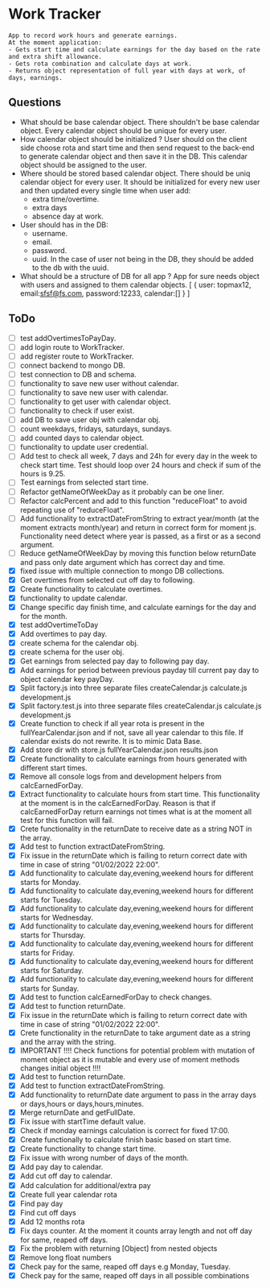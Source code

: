 # Work Tracker

    App to record work hours and generate earnings.
    At the moment application:
    - Gets start time and calculate earnings for the day based on the rate and extra shift allowance.
    - Gets rota combination and calculate days at work.
    - Returns object representation of full year with days at work, of days, earnings.

## Questions

- What should be base calendar object.
    There shouldn't be base calendar object.
    Every calendar object should be unique for every user.
- How calendar object should be initialized ?
    User should on the client side choose rota and start time and then send request to the back-end to generate calendar object and then save it in the DB. This calendar object should be assigned to the user.
- Where should be stored based calendar object.
    There should be uniq calendar object for every user. It should be initialized for every new user and then updated every single time when user add:
    - extra time/overtime.
    - extra days
    - absence day at work.
- User should has in the DB:
    - username.
    - email.
    - password.
    - uuid.
    In the case of user not being in the DB, they should be added to the db with the uuid.
- What should be a structure of DB for all app ?
    App for sure needs object with users and assigned to them calendar objects.
    [
        {
            user: topmax12,
            email:sfsf@fs.com,
            password:12233,
            calendar:[]
        }
    ]

## ToDo

- [ ] test addOvertimesToPayDay.
- [ ] add login route to WorkTracker.
- [ ] add register route to WorkTracker.
- [ ] connect backend to mongo DB.
- [ ] test connection to DB and schema.
- [ ] functionality to save new user without calendar.
- [ ] functionality to save new user with calendar.
- [ ] functionality to get user with calendar object.
- [ ] functionality to check if user exist.
- [ ] add DB to save user obj with calendar obj.
- [ ] count weekdays, fridays, saturdays, sundays.
- [ ] add counted days to calendar object.
- [ ] functionality to update user credential.
- [ ] Add test to check all week, 7 days and 24h for every day in the week to check start time. Test should loop over 24 hours and check if sum of the hours is 9.25.
- [ ] Test earnings from selected start time.
- [ ] Refactor getNameOfWeekDay as it probably can be one liner.
- [ ] Refactor calcPercent and add to this function "reduceFloat" to avoid repeating use of "reduceFloat".
- [ ] Add functionality to extractDateFromString to extract year/month (at the moment extracts month/year) and return in correct form for moment js. Functionality need detect where year is passed, as a first or as a second argument.
- [ ] Reduce getNameOfWeekDay by moving this function below returnDate and pass only date argument which has correct day and time.
- [x] fixed issue with multiple connection to mongo DB collections.
- [x] Get overtimes from selected cut off day to following.
- [x] Create functionality to calculate overtimes.
- [x] functionality to update calendar.
- [x] Change specific day finish time, and calculate earnings for the day and for the month.
- [x] test addOvertimeToDay
- [x] Add overtimes to pay day.
- [x] create schema for the calendar obj.
- [x] create schema for the user obj.
- [x] Get earnings from selected pay day to following pay day.
- [x] Add earnings for period between previous payday till current pay day to object calendar key payDay.
- [x] Split factory.js into three separate files createCalendar.js calculate.js development.js
- [x] Split factory.test.js into three separate files createCalendar.js calculate.js development.js
- [x] Create function to check if all year rota is present in the fullYearCalendar.json and if not, save all year calendar to this file. If calendar exists do not rewrite. It is to mimic Data Base.
- [x] Add store dir with store.js fullYearCalendar.json results.json
- [x] Create functionality to calculate earnings from hours generated with different start times.
- [x] Remove all console logs from and development helpers from calcEarnedForDay.
- [x] Extract functionality to calculate hours from start time. This functionality at the moment is in the  calcEarnedForDay. Reason is that if calcEarnedForDay return earnings not times what is at the moment all test for this function will fail. 
- [x] Crete functionality in the returnDate to receive date as a string NOT in the array.
- [x] Add test to function extractDateFromString.
- [x] Fix issue in the returnDate which is failing to return correct date with time in case of string "01/02/2022 22:00".
- [x] Add functionality to calculate day,evening,weekend hours for different starts for Monday.
- [x] Add functionality to calculate day,evening,weekend hours for different starts for Tuesday.
- [x] Add functionality to calculate day,evening,weekend hours for different starts for Wednesday.
- [x] Add functionality to calculate day,evening,weekend hours for different starts for Thursday.
- [x] Add functionality to calculate day,evening,weekend hours for different starts for Friday.
- [x] Add functionality to calculate day,evening,weekend hours for different starts for Saturday.
- [x] Add functionality to calculate day,evening,weekend hours for different starts for Sunday.
- [x] Add test to function calcEarnedForDay to check changes.
- [x] Add test to function returnDate.
- [x] Fix issue in the returnDate which is failing to return correct date with time in case of string "01/02/2022 22:00".
- [x] Crete functionality in the returnDate to take argument date as a string and the array with the string.
- [x] IMPORTANT !!!! Check functions for potential problem with mutation of moment object as it is mutable and every use of moment methods changes initial object !!!!
- [x] Add test to function returnDate.
- [x] Add test to function extractDateFromString.
- [x] Add functionality to returnDate date argument to pass in the array days or days,hours or days,hours,minutes.
- [x] Merge returnDate and getFullDate.
- [x] Fix issue with startTime default value.
- [x] Check if monday earnings calculation is correct for fixed 17:00.
- [x] Create functionally to calculate finish basic based on start time.
- [x] Create functionality to change start time.
- [x] Fix issue with wrong number of days of the month.
- [x] Add pay day to calendar.
- [x] Add cut off day to calendar.
- [x] Add calculation for additional/extra pay
- [x] Create full year calendar rota
- [x] Find pay day
- [x] Find cut off days
- [x] Add 12 months rota
- [x] Fix days counter. At the moment it counts array length and not off day for same, reaped off days.
- [x] Fix the problem with returning [Object] from nested objects
- [x] Remove long float numbers
- [x] Check pay for the same, reaped off days e.g Monday, Tuesday.
- [x] Check pay for the same, reaped off days in all possible combinations
